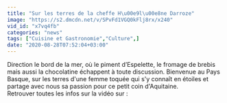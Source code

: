 ```yaml
---
title: "Sur les terres de la cheffe H\u00e9l\u00e8ne Darroze"
image: "https://s2.dmcdn.net/v/SPvFd1VGQ0kFlj8rx/x240"
vid_id: "x7vq4fb"
categories: "news"
tags: ["Cuisine et Gastronomie","Culture",]
date: "2020-08-28T07:52:04+03:00"
---
```

Direction le bord de la mer, où le piment d’Espelette, le fromage de brebis mais aussi la chocolatine échappent à toute discussion. Bienvenue au Pays Basque, sur les terres d'une femme toquée qui s'y connaît en étoiles et partage avec nous sa passion pour ce petit coin d'Aquitaine.  <br>Retrouver toutes les infos sur la vidéo sur : 
